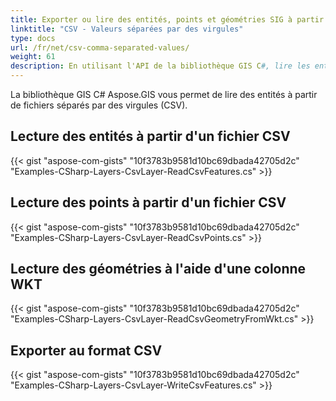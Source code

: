 ```yaml
---
title: Exporter ou lire des entités, points et géométries SIG à partir de CSV en C#
linktitle: "CSV - Valeurs séparées par des virgules"
type: docs
url: /fr/net/csv-comma-separated-values/
weight: 61
description: En utilisant l'API de la bibliothèque GIS C#, lire les entités, points et géométries à partir d'un fichier CSV et les exporter vers un fichier CSV.
---
```


La bibliothèque GIS C# Aspose.GIS vous permet de lire des entités à partir de fichiers séparés par des virgules (CSV).
## **Lecture des entités à partir d'un fichier CSV**
{{< gist "aspose-com-gists" "10f3783b9581d10bc69dbada42705d2c" "Examples-CSharp-Layers-CsvLayer-ReadCsvFeatures.cs" >}}
## **Lecture des points à partir d'un fichier CSV**
{{< gist "aspose-com-gists" "10f3783b9581d10bc69dbada42705d2c" "Examples-CSharp-Layers-CsvLayer-ReadCsvPoints.cs" >}}
## **Lecture des géométries à l'aide d'une colonne WKT**
{{< gist "aspose-com-gists" "10f3783b9581d10bc69dbada42705d2c" "Examples-CSharp-Layers-CsvLayer-ReadCsvGeometryFromWkt.cs" >}}
## **Exporter au format CSV**
{{< gist "aspose-com-gists" "10f3783b9581d10bc69dbada42705d2c" "Examples-CSharp-Layers-CsvLayer-WriteCsvFeatures.cs" >}}
